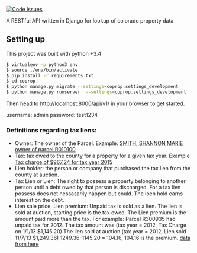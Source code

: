 
[![Code Issues](https://www.quantifiedcode.com/api/v1/project/9150d466141e47abaa12d0d55c2c57a9/badge.svg)](https://www.quantifiedcode.com/app/project/9150d466141e47abaa12d0d55c2c57a9)

A RESTful API written in Django for lookup of colorado property data


## Setting up
This project was built with python +3.4

```bash
$ virtualenv -p python3 env
$ source ./env/bin/activate
$ pip install -r requirements.txt
$ cd coprop
$ python manage.py migrate --settings=coprop.settings_development
$ python manage.py runserver  --settings=coprop.settings_development
```

Then head to http://localhost:8000/api/v1/ in your browser to get started.

username: admin
password: test1234

### Definitions regarding tax liens:

* Owner: The owner of the Parcel. Example: [SMITH, SHANNON MARIE owner of parcel R010100](http://assessor.co.grand.co.us/assessor/taxweb/account.jsp?accountNum=R010100)
* Tax: tax owed to the county for a property for a given tax year. Example [Tax charge of $967.24 for tax year 2015](https://ecomm.co.grand.co.us/treasurer/treasurerweb/account.jsp?account=R010100&action=tx)
* Lien holder: the person or company that purchased the tax lien from the county at auction.
* Tax Lien or Lien: The right to possess a property belonging to another person until a debt owed by that person is discharged. For a tax lien possess does not nessasarily happen but could. The loen hold earns interest on the debt.
* Lien sale price, Lien premium: Unpaid tax is sold as a lien. The lien is sold at auction, starting price is the tax owed. The Lien premium is the amount paid more than the tax. For example: Parcel R300935 had unpaid tax for 2012. The tax amount was (tax year = 2012,	Tax Charge	on 1/1/13	$1,145.20) The lien sold at auction (tax year = 2012,	Lien sold	11/7/13	$1,249.36) 1249.36-1145.20 = 104.16, 104.16 is the premium. [data from here](https://ecomm.co.grand.co.us/treasurer/treasurerweb/account.jsp?account=R300935&action=tx)
